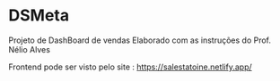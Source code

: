 # DSMeta

Projeto de DashBoard de vendas
Elaborado com as instruções do Prof. Nélio Alves

Frontend pode ser visto pelo site :
https://salestatoine.netlify.app/ 
